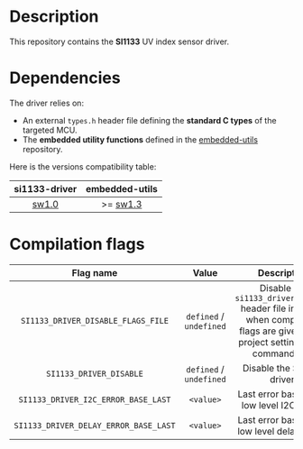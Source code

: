 # Description

This repository contains the **SI1133** UV index sensor driver.

# Dependencies

The driver relies on:

* An external `types.h` header file defining the **standard C types** of the targeted MCU.
* The **embedded utility functions** defined in the [embedded-utils](https://github.com/Ludovic-Lesur/embedded-utils) repository.

Here is the versions compatibility table:

| **si1133-driver** | **embedded-utils** |
|:---:|:---:|
| [sw1.0](https://github.com/Ludovic-Lesur/si1133-driver/releases/tag/sw1.0) | >= [sw1.3](https://github.com/Ludovic-Lesur/embedded-utils/releases/tag/sw1.3) |

# Compilation flags

| **Flag name** | **Value** | **Description** |
|:---:|:---:|:---:|
| `SI1133_DRIVER_DISABLE_FLAGS_FILE` | `defined` / `undefined` | Disable the `si1133_driver_flags.h` header file inclusion when compilation flags are given in the project settings or by command line. |
| `SI1133_DRIVER_DISABLE` | `defined` / `undefined` | Disable the SI1133 driver. |
| `SI1133_DRIVER_I2C_ERROR_BASE_LAST` | `<value>` | Last error base of the low level I2C driver. |
| `SI1133_DRIVER_DELAY_ERROR_BASE_LAST` | `<value>` | Last error base of the low level delay driver. |
